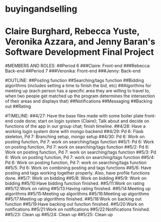 buyingandselling
==============
Claire Burghard, Rebecca Yuste, Veronika Azzara, and Jenny Baran's Software Development Final Project
==============

#MEMBERS AND ROLES:
##Period 6
###Claire: Front-end
###Rebecca: Back-end
##Period 7
###Veronika: Front-end
###Jenny: Back-end

#OUTLINE:
##Posting function
##Searching/tags function
##Bidding algorithms (includes setting a time to finish the bid, etc) 
##Algorthms for meeting up (each person has a specific area they are willing to travel to, when two people get matched up the program determines the intersection of their areas and displays that) 
##Notifications
##Messaging
##Backing out
##Rating


#TIMELINE:
##4/27: Have the base files made with some boiler plate front-end code done; start on login system (Claire); Talk about and decide on functions of the app in our group chat; finish timeline. 
##4/28: Have a working login system done with mongo backend
##4/29: Pd 6: Flask skeleton, Pd 7: Branching setup, mongo setup
##4/30: Pd 6: Work on posting function, Pd 7: work on searching/tags function
##5/1: Pd 6: Work on posting function, Pd 7: work on searching/tags function
##5/2: Pd 6: Work on posting function, Pd 7: work on searching/tags function
##5/3: Pd 6: Work on posting function, Pd 7: work on searching/tags function
##5/4: Pd 6: Work on posting function, Pd 7: work on searching/tags function
##5/5: Pd 6: Work on combining posting and tags functions
##5/6: Have posting and tags working together properly. Also, have profile functions done.
##5/7: Work on bidding
##5/8: Work on bidding
##5/9: Work on bidding 
##5/10:Have bidding function finished.
##5/11:Work on rating
##5/12:Work on rating
##5/13:Having rating finished.
##5/14:Meeting up algorithms
##5/15:Meeting up algorithms
##5/16:Meeting up algorithms
##5/17:Meeting up algorithms finished.
##5/18:Work on backing out function
##5/19:Have backing out function finished. 
##5/20:Work on notifications
##5/21:Work on notifications
##5/22:Notifications finished.
##5/23: Clean up
##5/24: Clean up 
##5/25: Clean up 
